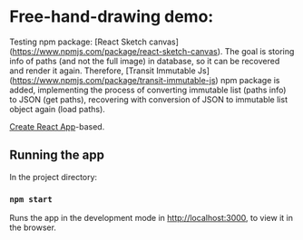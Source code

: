 # Free-hand-drawing demo:

Testing npm package: [React Sketch canvas] (https://www.npmjs.com/package/react-sketch-canvas).
The goal is storing info of paths (and not the full image) in database, so it can be recovered and render it again. Therefore, [Transit Immutable Js] (https://www.npmjs.com/package/transit-immutable-js) npm package is added, implementing the process of converting immutable list (paths info) to JSON (get paths), recovering with conversion of JSON to immutable list object again (load paths). 

[Create React App](https://github.com/facebook/create-react-app)-based.

## Running the app

In the project directory: 

### `npm start`

Runs the app in the development mode in [http://localhost:3000](http://localhost:3000), to view it in the browser.
